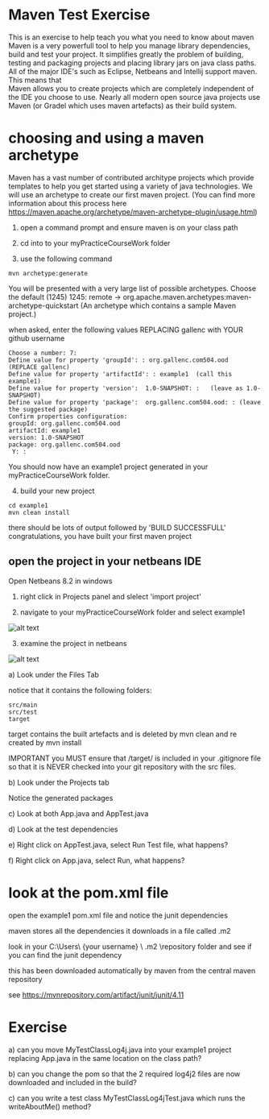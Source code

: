 # Maven Test Exercise
This is an exercise to help teach you what you need to know about maven
Maven is a very powerfull tool to help you manage library dependencies, build and test your project.
It simplifies greatly the problem of building, testing and packaging projects and placing library jars on java class paths.
All of the major IDE's such as Eclipse, Netbeans and Intellij support maven.
This means that  
Maven allows you to create projects which are completely independent of the IDE you choose to use.
Nearly all modern open source java projects use Maven (or Gradel which uses maven artefacts) as their build system. 

# choosing and using a maven archetype
Maven has a vast number of contributed architype projects which provide templates to help you get started using a variety of java technologies. We will use an archetype to create our first maven project. 
(You can find more information about this process here
https://maven.apache.org/archetype/maven-archetype-plugin/usage.html)

1. open a command prompt and ensure maven is on your class path

2. cd into to your myPracticeCourseWork folder

3. use the following command
```
mvn archetype:generate
```
You will be presented with a very large list of possible archetypes.
Choose the default (1245) 1245: remote -> org.apache.maven.archetypes:maven-archetype-quickstart (An archetype which contains a sample Maven project.)

when asked, enter the following values REPLACING gallenc with YOUR github username
```
Choose a number: 7:
Define value for property 'groupId': : org.gallenc.com504.ood  (REPLACE gallenc)
Define value for property 'artifactId': : example1  (call this example1)
Define value for property 'version':  1.0-SNAPSHOT: :   (leave as 1.0-SNAPSHOT)
Define value for property 'package':  org.gallenc.com504.ood: : (leave the suggested package)
Confirm properties configuration:
groupId: org.gallenc.com504.ood
artifactId: example1
version: 1.0-SNAPSHOT
package: org.gallenc.com504.ood
 Y: :
```

You should now have an example1 project generated in your myPracticeCourseWork folder.

4. build your new project
```
cd example1
mvn clean install
```
there should be lots of output followed by 'BUILD SUCCESSFULL'
congratulations, you have built your first maven project

## open the project in your netbeans IDE
Open Netbeans 8.2 in windows

1. right click in Projects panel and slelect 'import project'

2. navigate to your myPracticeCourseWork folder and select example1

![alt text](../master/week1/maven-test-exercise/images/NetbeansMaven1.png "Figure NetbeansMaven1.png")


3. examine the project in netbeans

![alt text](../master/week1/maven-test-exercise/images/NetbeansMaven2.png "Figure NetbeansMaven2.png")

a) Look under the Files Tab

notice that it contains the following folders:
```
src/main 
src/test 
target
```
target contains the built artefacts and is deleted by mvn clean and re created by mvn install

IMPORTANT you MUST ensure that /target/ is included in your .gitignore file so that it is NEVER checked into your git repository with the src files.

b) Look under the Projects tab

Notice the generated packages

c) Look at both App.java and AppTest.java

d) Look at the test dependencies

e) Right click on AppTest.java, select Run Test file, what happens?

f) Right click on App.java, select Run, what happens?

# look at the pom.xml file

open the example1 pom.xml file and notice the junit dependencies 

maven stores all the dependencies it downloads in a file called .m2

look in your C:\Users\ {your username} \ .m2 \repository folder and see if you can find the junit dependency

this has been downloaded automatically by maven from the central maven repository

see https://mvnrepository.com/artifact/junit/junit/4.11

# Exercise

a) can you move MyTestClassLog4j.java into your example1 project replacing App.java in the same location on the class path?

b) can you change the pom so that the 2 required log4j2 files are now downloaded and included in the build?

c) can you write a test class MyTestClassLog4jTest.java which runs the writeAboutMe() method?

